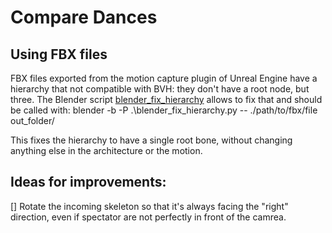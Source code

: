 # Compare Dances


## Using FBX files
FBX files exported from the motion capture plugin of Unreal Engine have a hierarchy that not compatible with BVH: they don't have a root node, but three. The Blender script [blender_fix_hierarchy](./blender_fix_hierarchy.py) allows to fix that and should be called with:
    blender -b -P .\blender_fix_hierarchy.py -- ./path/to/fbx/file out_folder/

This fixes the hierarchy to have a single root bone, without changing anything else in the architecture or the motion.


## Ideas for improvements:
 [] Rotate the incoming skeleton so that it's always facing the "right" direction, even if spectator are not perfectly in front of the camrea.